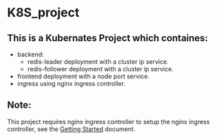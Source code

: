 # K8S_project
## This is a Kubernates Project which containes:
- backend:
  - redis-leader deployment with a cluster ip service.
  - redis-follower deployment with a cluster ip service.
- frontend deployment with a node port service.
- ingress using nginx ingress controller.

## Note:
This project requires nginx ingress controller to setup the nginx ingress controller, see the [Getting Started](https://kubernetes.github.io/ingress-nginx/deploy/) document.
